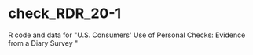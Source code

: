 # check_RDR_20-1
R code and data for "U.S. Consumers' Use of Personal Checks: Evidence from a Diary Survey " 
